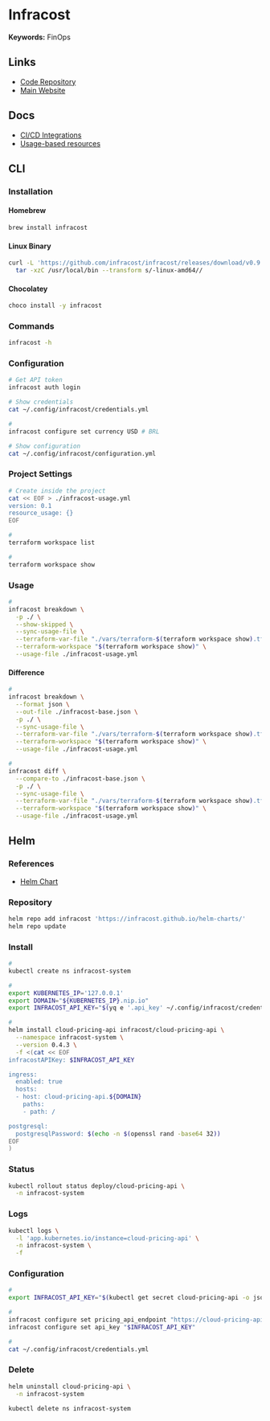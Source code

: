 # Infracost

<!--
https://github.com/infracost/infracost-atlantis
https://github.com/marketplace/actions/infracost
-->

**Keywords:** FinOps

## Links

- [Code Repository](https://github.com/infracost/infracost)
- [Main Website](https://infracost.io/)

## Docs

- [CI/CD Integrations](https://infracost.io/docs/integrations/cicd)
- [Usage-based resources](https://infracost.io/docs/usage_based_resources/)

## CLI

### Installation

#### Homebrew

```sh
brew install infracost
```

#### Linux Binary

```sh
curl -L 'https://github.com/infracost/infracost/releases/download/v0.9.3/infracost-linux-amd64.tar.gz' | \
  tar -xzC /usr/local/bin --transform s/-linux-amd64//
```

#### Chocolatey

```sh
choco install -y infracost
```

### Commands

```sh
infracost -h
```

### Configuration

```sh
# Get API token
infracost auth login

# Show credentials
cat ~/.config/infracost/credentials.yml

#
infracost configure set currency USD # BRL

# Show configuration
cat ~/.config/infracost/configuration.yml
```

### Project Settings

```sh
# Create inside the project
cat << EOF > ./infracost-usage.yml
version: 0.1
resource_usage: {}
EOF

#
terraform workspace list

#
terraform workspace show
```

### Usage

```sh
#
infracost breakdown \
  -p ./ \
  --show-skipped \
  --sync-usage-file \
  --terraform-var-file "./vars/terraform-$(terraform workspace show).tfvars" \
  --terraform-workspace "$(terraform workspace show)" \
  --usage-file ./infracost-usage.yml
```

#### Difference

```sh
#
infracost breakdown \
  --format json \
  --out-file ./infracost-base.json \
  -p ./ \
  --sync-usage-file \
  --terraform-var-file "./vars/terraform-$(terraform workspace show).tfvars" \
  --terraform-workspace "$(terraform workspace show)" \
  --usage-file ./infracost-usage.yml

#
infracost diff \
  --compare-to ./infracost-base.json \
  -p ./ \
  --sync-usage-file \
  --terraform-var-file "./vars/terraform-$(terraform workspace show).tfvars" \
  --terraform-workspace "$(terraform workspace show)" \
  --usage-file ./infracost-usage.yml
```

## Helm

### References

- [Helm Chart](https://github.com/infracost/helm-charts/tree/master/charts/cloud-pricing-api)

### Repository

```sh
helm repo add infracost 'https://infracost.github.io/helm-charts/'
helm repo update
```

### Install

```sh
#
kubectl create ns infracost-system

#
export KUBERNETES_IP='127.0.0.1'
export DOMAIN="${KUBERNETES_IP}.nip.io"
export INFRACOST_API_KEY="$(yq e '.api_key' ~/.config/infracost/credentials.yml)"

#
helm install cloud-pricing-api infracost/cloud-pricing-api \
  --namespace infracost-system \
  --version 0.4.3 \
  -f <(cat << EOF
infracostAPIKey: $INFRACOST_API_KEY

ingress:
  enabled: true
  hosts:
  - host: cloud-pricing-api.${DOMAIN}
    paths:
    - path: /

postgresql:
  postgresqlPassword: $(echo -n $(openssl rand -base64 32))
EOF
)
```

### Status

```sh
kubectl rollout status deploy/cloud-pricing-api \
  -n infracost-system
```

### Logs

```sh
kubectl logs \
  -l 'app.kubernetes.io/instance=cloud-pricing-api' \
  -n infracost-system \
  -f
```

### Configuration

```sh
#
export INFRACOST_API_KEY="$(kubectl get secret cloud-pricing-api -o jsonpath='{.data.self-hosted-infracost-api-key}' -n infracost-system | base64 -d)"

#
infracost configure set pricing_api_endpoint "https://cloud-pricing-api.${DOMAIN}"
infracost configure set api_key "$INFRACOST_API_KEY"

#
cat ~/.config/infracost/credentials.yml
```

<!--
INFRACOST_PRICING_API_ENDPOINT
INFRACOST_API_KEY
-->

### Delete

```sh
helm uninstall cloud-pricing-api \
  -n infracost-system

kubectl delete ns infracost-system
```
